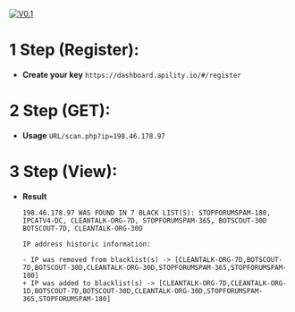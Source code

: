 [![V0.1](https://apility.io/wp-content/uploads/2017/12/Apility-FINAL-hand-320x320-150x150.png)](https://github.com/caio-agiani/)

# 1 Step (Register):

- **Create your key**
    ```https://dashboard.apility.io/#/register```


# 2 Step (GET):

- **Usage**
    ```URL/scan.php?ip=198.46.178.97```

# 3 Step (View):

- **Result**
    ```
    198.46.178.97 WAS FOUND IN 7 BLACK LIST(S): STOPFORUMSPAM-180, IPCATV4-DC, CLEANTALK-ORG-7D, STOPFORUMSPAM-365, BOTSCOUT-30D BOTSCOUT-7D, CLEANTALK-ORG-30D

    IP address historic information: 

    - IP was removed from blacklist(s) -> [CLEANTALK-ORG-7D,BOTSCOUT-7D,BOTSCOUT-30D,CLEANTALK-ORG-30D,STOPFORUMSPAM-365,STOPFORUMSPAM-180]
    + IP was added to blacklist(s) -> [CLEANTALK-ORG-7D,CLEANTALK-ORG-1D,BOTSCOUT-7D,BOTSCOUT-30D,CLEANTALK-ORG-30D,STOPFORUMSPAM-365,STOPFORUMSPAM-180]
    ```
